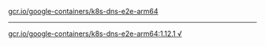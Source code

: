 [gcr.io/google-containers/k8s-dns-e2e-arm64](https://hub.docker.com/r/anjia0532/google-containers.k8s-dns-e2e-arm64/tags/) 

----
[gcr.io/google-containers/k8s-dns-e2e-arm64:1.12.1 √](https://hub.docker.com/r/anjia0532/google-containers.k8s-dns-e2e-arm64/tags/)

